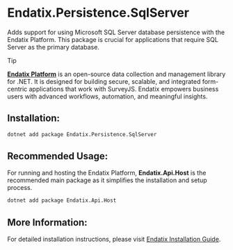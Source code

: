 # Endatix.Persistence.SqlServer

Adds support for using Microsoft SQL Server database persistence with the Endatix Platform. This package is crucial for applications that require SQL Server as the primary database.

>[!TIP]
>**[Endatix Platform](https://github.com/endatix/endatix)** is an open-source data collection and management library for .NET. It is designed for building secure, scalable, and integrated form-centric applications that work with SurveyJS. Endatix empowers business users with advanced workflows, automation, and meaningful insights.

## Installation:

```bash
dotnet add package Endatix.Persistence.SqlServer
```

## Recommended Usage:

For running and hosting the Endatix Platform, **Endatix.Api.Host** is the recommended main package as it simplifies the installation and setup process.

```bash
dotnet add package Endatix.Api.Host
```

## More Information:
For detailed installation instructions, please visit [Endatix Installation Guide](https://docs.endatix.com/docs/getting-started/installation).